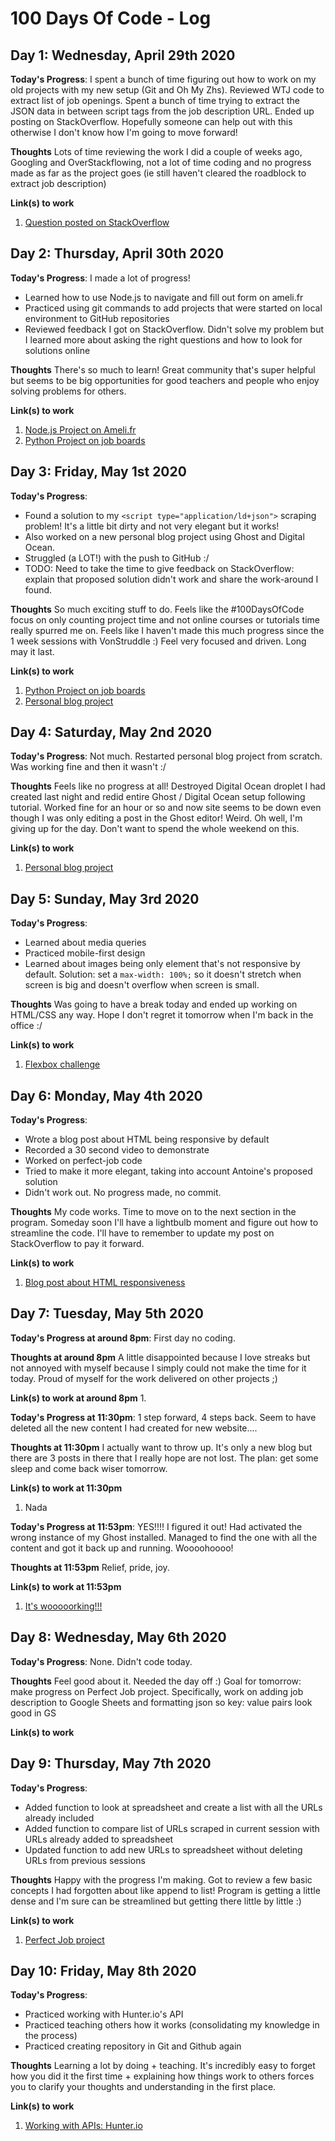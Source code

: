 # 100 Days Of Code - Log

## Day 1: Wednesday, April 29th 2020

**Today's Progress**: I spent a bunch of time figuring out how to work on my old projects with my new setup (Git and Oh My Zhs). Reviewed WTJ code to extract list of job openings. Spent a bunch of time trying to extract the JSON data in between script tags from the job description URL. Ended up posting on StackOverflow. Hopefully someone can help out with this otherwise I don't know how I'm going to move forward!

**Thoughts** Lots of time reviewing the work I did a couple of weeks ago, Googling and OverStackflowing, not a lot of time coding and no progress made as far as the project goes (ie still haven't cleared the roadblock to extract job description)

**Link(s) to work**
1. [Question posted on StackOverflow](https://stackoverflow.com/questions/61509106/extract-json-in-between-script-tags-with-beautifulsoup)


## Day 2: Thursday, April 30th 2020

**Today's Progress**: I made a lot of progress! 
* Learned how to use Node.js to navigate and fill out form on ameli.fr 
* Practiced using git commands to add projects that were started on local environment to GitHub repositories
* Reviewed feedback I got on StackOverflow. Didn't solve my problem but I learned more about asking the right questions and how to look for solutions online

**Thoughts** There's so much to learn! Great community that's super helpful but seems to be big opportunities for good teachers and people who enjoy solving problems for others.

**Link(s) to work**
1. [Node.js Project on Ameli.fr](https://github.com/EWMAs/Ameli)
2. [Python Project on job boards](https://github.com/EWMAs/perfect_job)


## Day 3: Friday, May 1st 2020

**Today's Progress**: 
* Found a solution to my `<script type="application/ld+json">` scraping problem! It's a little bit dirty and not very elegant but it works! 
* Also worked on a new personal blog project using Ghost and Digital Ocean. 
* Struggled (a LOT!) with the push to GitHub :/
* TODO: Need to take the time to give feedback on StackOverflow: explain that proposed solution didn't work and share the work-around I found.

**Thoughts** So much exciting stuff to do. Feels like the #100DaysOfCode focus on only counting project time and not online courses or tutorials time really spurred me on. Feels like I haven't made this much progress since the 1 week sessions with VonStruddle :) Feel very focused and driven. Long may it last.

**Link(s) to work**
1. [Python Project on job boards](https://github.com/EWMAs/perfect_job)
2. [Personal blog project](https://joycekettering.rocks/)


## Day 4: Saturday, May 2nd 2020

**Today's Progress**: Not much. Restarted personal blog project from scratch. Was working fine and then it wasn't :/

**Thoughts** Feels like no progress at all! Destroyed Digital Ocean droplet I had created last night and redid entire Ghost / Digital Ocean setup following tutorial. Worked fine for an hour or so and now site seems to be down even though I was only editing a post in the Ghost editor! Weird. Oh well, I'm giving up for the day. Don't want to spend the whole weekend on this.

**Link(s) to work**
1. [Personal blog project](https://joycekettering.rocks/)

## Day 5: Sunday, May 3rd 2020

**Today's Progress**: 
* Learned about media queries
* Practiced mobile-first design
* Learned about images being only element that's not responsive by default. Solution: set a `max-width: 100%;` so it doesn't stretch when screen is big and doesn't overflow when screen is small. 


**Thoughts** Was going to have a break today and ended up working on HTML/CSS any way. Hope I don't regret it tomorrow when I'm back in the office :/ 

**Link(s) to work**
1. [Flexbox challenge](https://github.com/EWMAs/responsive-layouts/tree/master/challenge6_flexbox-from-scratch)

## Day 6: Monday, May 4th 2020

**Today's Progress**: 
* Wrote a blog post about HTML being responsive by default
* Recorded a 30 second video to demonstrate
* Worked on perfect-job code 
* Tried to make it more elegant, taking into account Antoine's proposed solution
* Didn't work out. No progress made, no commit. 


**Thoughts** My code works. Time to move on to the next section in the program. Someday soon I'll have a lightbulb moment and figure out how to streamline the code. I'll have to remember to update my post on StackOverflow to pay it forward.

**Link(s) to work**
1. [Blog post about HTML responsiveness](https://joycekettering.rocks/le-html-est-responsive-par-defaut/)


## Day 7: Tuesday, May 5th 2020

**Today's Progress at around 8pm**: First day no coding.


**Thoughts at around 8pm** A little disappointed because I love streaks but not annoyed with myself because I simply could not make the time for it today. Proud of myself for the work delivered on other projects ;)

**Link(s) to work at around 8pm**
1. 

**Today's Progress at 11:30pm**: 1 step forward, 4 steps back. Seem to have deleted all the new content I had created for new website....


**Thoughts at 11:30pm** I actually want to throw up. It's only a new blog but there are 3 posts in there that I really hope are not lost. The plan: get some sleep and come back wiser tomorrow.

**Link(s) to work at 11:30pm**
1. Nada

**Today's Progress at 11:53pm**: YES!!!! I figured it out! Had activated the wrong instance of my Ghost installed. Managed to find the one with all the content and got it back up and running. Woooohoooo!


**Thoughts at 11:53pm** Relief, pride, joy. 

**Link(s) to work at 11:53pm**
1. [It's wooooorking!!!](https://joycekettering.rocks/)



## Day 8: Wednesday, May 6th 2020

**Today's Progress**: None. Didn't code today.

**Thoughts** Feel good about it. Needed the day off :) Goal for tomorrow: make progress on Perfect Job project. Specifically, work on adding job description to Google Sheets and formatting json so key: value pairs look good in GS

**Link(s) to work**


## Day 9: Thursday, May 7th 2020

**Today's Progress**: 
* Added function to look at spreadsheet and create a list with all the URLs already included
* Added function to compare list of URLs scraped in current session with URLs already added to spreadsheet
* Updated function to add new URLs to spreadsheet without deleting URLs from previous sessions

**Thoughts** Happy with the progress I'm making. Got to review a few basic concepts I had forgotten about like append to list! Program is getting a little dense and I'm sure can be streamlined but getting there little by little :)

**Link(s) to work**
1. [Perfect Job project](https://github.com/EWMAs/perfect_job)


## Day 10: Friday, May 8th 2020

**Today's Progress**: 
* Practiced working with Hunter.io's API
* Practiced teaching others how it works (consolidating my knowledge in the process)
* Practiced creating repository in Git and Github again

**Thoughts** Learning a lot by doing + teaching. It's incredibly easy to forget how you did it the first time + explaining how things work to others forces you to clarify your thoughts and understanding in the first place.

**Link(s) to work**
1. [Working with APIs: Hunter.io](https://github.com/EWMAs/hunter_api)
